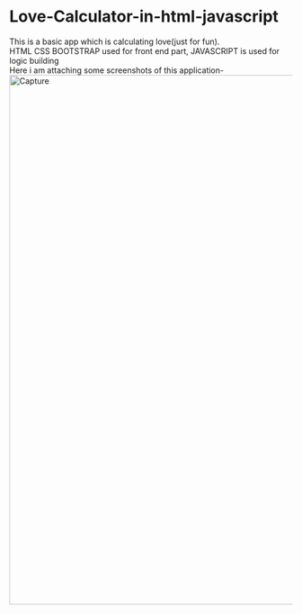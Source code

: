 # Love-Calculator-in-html-javascript
This is a basic app which is calculating love(just for fun).<br />
HTML CSS BOOTSTRAP used for front end part, JAVASCRIPT is used for logic building<br />
Here i am attaching some screenshots of this application-<br />
<img width="941" alt="Capture" src="https://user-images.githubusercontent.com/37629476/106881884-15e82e80-6704-11eb-9fc3-90ce742c8dc9.PNG"><br />
